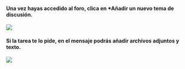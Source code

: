 #### Una vez hayas accedido al foro, clica en *Añadir un nuevo tema de discusión.

![](https://catedu.gitbooks.io/faq-aularagon/contenthttps://catedu.gitbooks.io/faq-aularagon/content/assets/escribir-en-foro.svg)

#### Si la tarea te lo pide, en el mensaje podrás añadir archivos adjuntos y texto.

![](https://catedu.gitbooks.io/faq-aularagon/contenthttps://catedu.gitbooks.io/faq-aularagon/content/assets/Selección_413.png)